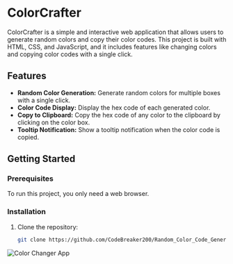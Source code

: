 # ColorCrafter

ColorCrafter is a simple and interactive web application that allows users to generate random colors and copy their color codes. This project is built with HTML, CSS, and JavaScript, and it includes features like changing colors and copying color codes with a single click.

## Features

- **Random Color Generation:** Generate random colors for multiple boxes with a single click.
- **Color Code Display:** Display the hex code of each generated color.
- **Copy to Clipboard:** Copy the hex code of any color to the clipboard by clicking on the color box.
- **Tooltip Notification:** Show a tooltip notification when the color code is copied.

## Getting Started

### Prerequisites

To run this project, you only need a web browser.

### Installation

1. Clone the repository:
   ```sh
   git clone https://github.com/CodeBreaker200/Random_Color_Code_Generator.git

![Color Changer App](https://raw.githubusercontent.com/CodeBreaker200/calc/main/Color.PNG)
